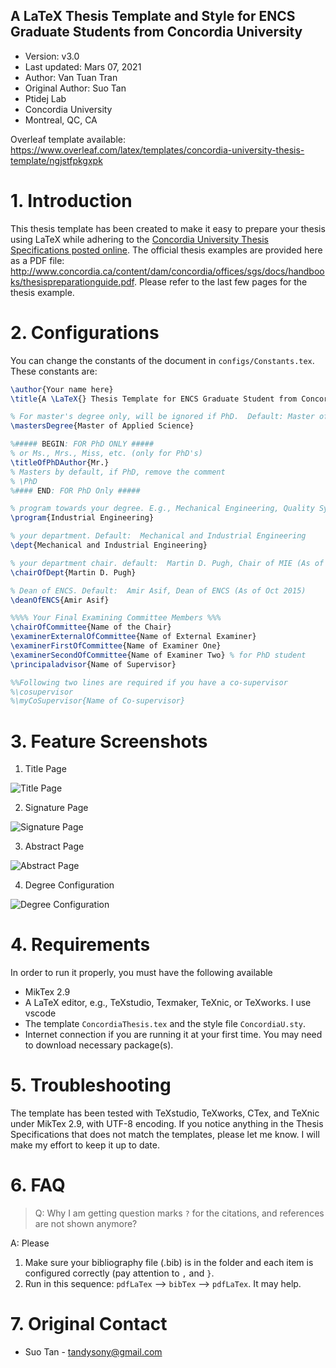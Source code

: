 A LaTeX Thesis Template and Style for ENCS Graduate Students from Concordia University
---

* Version: v3.0
* Last updated:	Mars 07, 2021
* Author: Van Tuan Tran
* Original Author: Suo Tan
* Ptidej Lab
* Concordia University
* Montreal, QC, CA

Overleaf template available: https://www.overleaf.com/latex/templates/concordia-university-thesis-template/ngjstfpkgxpk

# 1. Introduction
This thesis template has been created to make it easy to prepare your thesis using LaTeX while adhering to the [Concordia University Thesis Specifications posted online](https://www.concordia.ca/artsci/english/programs/graduate/english-ma/thesis-deadlines-formatting.html#format). The official thesis examples are provided here as a PDF file: http://www.concordia.ca/content/dam/concordia/offices/sgs/docs/handbooks/thesispreparationguide.pdf. Please refer to the last few pages for the thesis example.

# 2. Configurations

You can change the constants of the document in `configs/Constants.tex`. These constants are:

```tex
\author{Your name here}
\title{A \LaTeX{} Thesis Template for ENCS Graduate Student from Concordia University}

% For master's degree only, will be ignored if PhD.  Default: Master of Applied Science
\mastersDegree{Master of Applied Science}

%##### BEGIN: FOR PhD ONLY #####
% or Ms., Mrs., Miss, etc. (only for PhD's)
\titleOfPhDAuthor{Mr.}
% Masters by default, if PhD, remove the comment
% \PhD
%#### END: FOR PhD Only #####

% program towards your degree. E.g., Mechanical Engineering, Quality System Engineering. Default: I.E.
\program{Industrial Engineering}

% your department. Default:  Mechanical and Industrial Engineering
\dept{Mechanical and Industrial Engineering}

% your department chair. default:  Martin D. Pugh, Chair of MIE (As of Oct 2015)
\chairOfDept{Martin D. Pugh}

% Dean of ENCS. Default:  Amir Asif, Dean of ENCS (As of Oct 2015)
\deanOfENCS{Amir Asif}

%%%% Your Final Examining Committee Members %%%
\chairOfCommittee{Name of the Chair}
\examinerExternalOfCommittee{Name of External Examiner}
\examinerFirstOfCommittee{Name of Examiner One}
\examinerSecondOfCommittee{Name of Examiner Two} % for PhD student
\principaladvisor{Name of Supervisor}

%%Following two lines are required if you have a co-supervisor
%\cosupervisor
%\myCoSupervisor{Name of Co-supervisor}
```

# 3. Feature Screenshots

1. Title Page

![Title Page](/figures/TitlePage.png)

2. Signature Page

![Signature Page](/figures/SignaturePage.png)

3. Abstract Page

![Abstract Page](/figures/PhDAbstract.png)

4. Degree Configuration

![Degree Configuration](/figures/DegreeInformation.png)

# 4. Requirements
In order to run it properly, you must have the following available
* MikTex 2.9
* A LaTeX editor, e.g., TeXstudio, Texmaker, TeXnic, or TeXworks. I use vscode
* The template `ConcordiaThesis.tex` and the style file `ConcordiaU.sty`.
* Internet connection if you are running it at your first time. You may need to download necessary package(s).

# 5. Troubleshooting

The template has been tested with TeXstudio, TeXworks, CTex, and TeXnic under MikTex 2.9, with UTF-8 encoding. If you notice anything in the Thesis Specifications that does not match the templates, please let me know. I will make my effort to keep it up to date.

# 6. FAQ
> Q: Why I am getting question marks `?` for the citations, and references are not shown anymore?

A: Please
1. Make sure your bibliography file (.bib) is in the folder and each item is configured correctly (pay attention to `,` and `}`.
2. Run in this sequence: `pdfLaTex` -->  `bibTex` --> `pdfLaTex`.  It may help.

# 7. Original Contact
* Suo Tan - [tandysony@gmail.com](tandysony@gmail.com)
